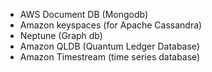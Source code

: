 - AWS Document DB (Mongodb)
- Amazon keyspaces (for Apache Cassandra)
- Neptune (Graph db)
- Amazon QLDB (Quantum Ledger Database)
- Amazon Timestream (time series database)